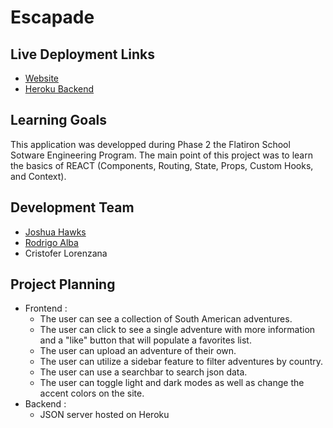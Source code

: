
# Escapade

## Live Deployment Links
- [Website](https://jdhawks2132.github.io/escapade/)
- [Heroku Backend](https://escape-backend-api.herokuapp.com/countries)


## Learning Goals

This application was developped during Phase 2 the Flatiron School Sotware Engineering Program. The main point of this project was to learn the basics of REACT (Components, Routing, State, Props, Custom Hooks, and Context). 

## Development Team
- [Joshua Hawks](http://www.linkedin.com/in/joshuahawks1)
- [Rodrigo Alba](http://www.linkedin.com/in/rodrigoqalba)
- Cristofer Lorenzana

## Project Planning

- Frontend :
  - The user can see a collection of South American adventures. 
  - The user can click to see a single adventure with more information and a "like" button that will populate a favorites list.
  - The user can upload an adventure of their own.
  - The user can utilize a sidebar feature to filter adventures by country.
  - The user can use a searchbar to search json data. 
  - The user can toggle light and dark modes as well as change the accent colors on the site.
- Backend :
  - JSON server hosted on Heroku
